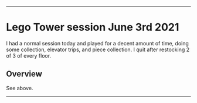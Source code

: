 
***

# Lego Tower session June 3rd 2021

I had a normal session today and played for a decent amount of time, doing some collection, elevator trips, and piece collection. I quit after restocking 2 of 3 of every floor.

## Overview

See above.

***

